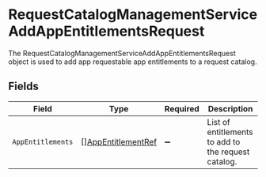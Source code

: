 # RequestCatalogManagementServiceAddAppEntitlementsRequest

The RequestCatalogManagementServiceAddAppEntitlementsRequest object is used to add app requestable app entitlements to a request catalog.


## Fields

| Field                                                           | Type                                                            | Required                                                        | Description                                                     |
| --------------------------------------------------------------- | --------------------------------------------------------------- | --------------------------------------------------------------- | --------------------------------------------------------------- |
| `AppEntitlements`                                               | [][AppEntitlementRef](../../models/shared/appentitlementref.md) | :heavy_minus_sign:                                              | List of entitlements to add to the request catalog.             |